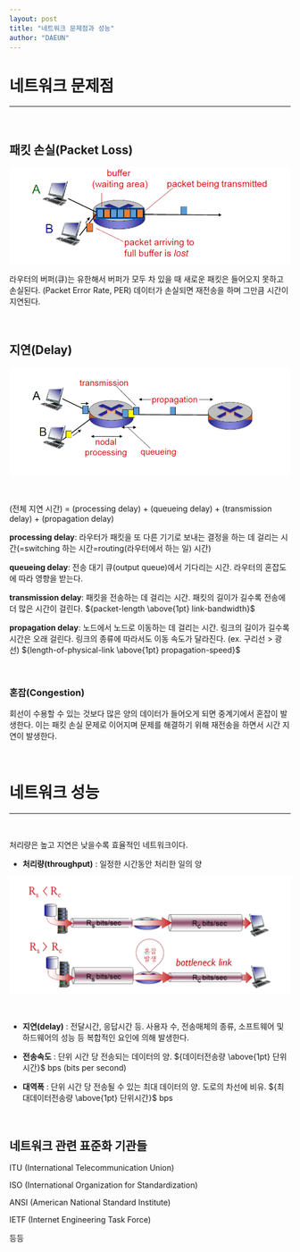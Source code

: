 ```yaml
---
layout: post
title: "네트워크 문제점과 성능"
author: "DAEUN"
---
```


# 네트워크 문제점

---

<br>

## 패킷 손실(Packet Loss)

![packet loss](/assets/images/packet_loss.PNG)

라우터의 버퍼(큐)는 유한해서 버퍼가 모두 차 있을 때 새로운 패킷은 들어오지 못하고 손실된다. (Packet Error Rate, PER) 데이터가 손실되면 재전송을 하며 그만큼 시간이 지연된다.

<br>

## 지연(Delay)

![delay](/assets/images/delay.PNG)

<br>

(전체 지연 시간) = (processing delay) + (queueing delay) + (transmission delay) + (propagation delay)

**processing delay**: 라우터가 패킷을 또 다른 기기로 보내는 결정을 하는 데 걸리는 시간(=switching 하는 시간=routing(라우터에서 하는 일) 시간)

**queueing delay**: 전송 대기 큐(output queue)에서 기다리는 시간. 라우터의 혼잡도에 따라 영향을 받는다.

**transmission delay**: 패킷을 전송하는 데 걸리는 시간. 패킷의 길이가 길수록 전송에 더 많은 시간이 걸린다.   ${packet-length \above{1pt} link-bandwidth}$

**propagation delay**: 노드에서 노드로 이동하는 데 걸리는 시간. 링크의 길이가 길수록 시간은 오래 걸린다. 링크의 종류에 따라서도 이동 속도가 달라진다. (ex. 구리선 > 광선)  ${length-of-physical-link \above{1pt} propagation-speed}$

<br>

### 혼잡(Congestion)

회선이 수용할 수 있는 것보다 많은 양의 데이터가 들어오게 되면 중계기에서 혼잡이 발생한다. 이는 패킷 손실 문제로 이어지며 문제를 해결하기 위해 재전송을 하면서 시간 지연이 발생한다.

<br>

# 네트워크 성능

---

<br>

처리량은 높고 지연은 낮을수록 효율적인 네트워크이다.

- **처리량(throughput)** : 일정한 시간동안 처리한 일의 양

![throughput](/assets/images/throughput.PNG)

<br>

- **지연(delay)** : 전달시간, 응답시간 등. 사용자 수, 전송매체의 종류, 소프트웨어 및 하드웨어의 성능 등 복합적인 요인에 의해 발생한다.

- **전송속도** : 단위 시간 당 전송되는 데이터의 양.  ${데이터전송량 \above{1pt} 단위시간}$ bps (bits per second)

- **대역폭** : 단위 시간 당 전송될 수 있는 최대 데이터의 양. 도로의 차선에 비유.  ${최대데이터전송량 \above{1pt} 단위시간}$ bps

<br>

## 네트워크 관련 표준화 기관들

ITU (International Telecommunication Union)

ISO (International Organization for Standardization)

ANSI (American National Standard Institute)

IETF (Internet Engineering Task Force)

등등